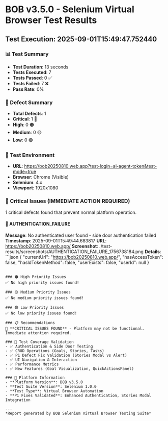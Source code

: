 # BOB v3.5.0 - Selenium Virtual Browser Test Results
## Test Execution: 2025-09-01T15:49:47.752440

### 📊 Test Summary
- **Test Duration**: 13 seconds
- **Tests Executed**: 7
- **Tests Passed**: 0 ✅
- **Tests Failed**: 7 ❌
- **Pass Rate**: 0%

### 🐛 Defect Summary
- **Total Defects**: 1
- **Critical**: 1 🔴
- **High**: 0 🟠  
- **Medium**: 0 🟡
- **Low**: 0 🟢

### 🎯 Test Environment
- **URL**: https://bob20250810.web.app?test-login=ai-agent-token&test-mode=true
- **Browser**: Chrome (Visible)
- **Selenium**: 4.x
- **Viewport**: 1920x1080

### 🚨 Critical Issues (IMMEDIATE ACTION REQUIRED)
1 critical defects found that prevent normal platform operation.

#### 🔴 AUTHENTICATION_FAILURE
**Message**: No authenticated user found - side door authentication failed
**Timestamp**: 2025-09-01T15:49:44.683817
**URL**: https://bob20250810.web.app/
**Screenshot**: ./test-results/screenshots/AUTHENTICATION_FAILURE_1756738184.png
**Details**: ```json
{
  "currentUrl": "https://bob20250810.web.app/",
  "hasAccessToken": false,
  "hasIdTokenMethod": false,
  "userExists": false,
  "userId": null
}
```

### 🟠 High Priority Issues
✅ No high priority issues found!

### 🟡 Medium Priority Issues
✅ No medium priority issues found!

### 🟢 Low Priority Issues
✅ No low priority issues found!

### 📋 Recommendations
🔴 **CRITICAL ISSUES FOUND** - Platform may not be functional. Immediate attention required.

### 🎯 Test Coverage Validation
- ✅ Authentication & Side Door Testing
- ✅ CRUD Operations (Goals, Stories, Tasks)
- ✅ P1 Defect Fix Validation (Stories Modal vs Alert)
- ✅ UI Navigation & Interaction
- ✅ Performance Metrics
- ✅ New Features (Goal Visualization, QuickActionsPanel)

### 🔗 Platform Information
- **Platform Version**: BOB v3.5.0
- **Test Suite Version**: Selenium 1.0.0
- **Test Type**: Virtual Browser Automation
- **P1 Fixes Validated**: Enhanced Authentication, Stories Modal Integration

---
*Report generated by BOB Selenium Virtual Browser Testing Suite*
